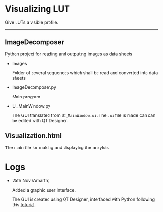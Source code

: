 # Visualizing LUT

Give LUTs a visible profile. 

------------------------------------------

## ImageDecomposer

Python project for reading and outputing images as data sheets 

* Images 

  Folder of several sequences which shall be read and converted into data sheets

* ImageDecomposer.py
  
  Main program 

* UI_MainWindow.py

  The GUI translated from `UI_MainWindow.ui`. The `.ui` file is made can can be edited with QT Designer.


## Visualization.html

The main file for making and displaying the anaylsis 

# Logs 

* 25th Nov (Amarth)

  Added a graphic user interface. 

  The GUI is created using QT Designer, interfaced with Python following 
  this [toturial](https://www.pythonguis.com/tutorials/first-steps-qt-creator/).